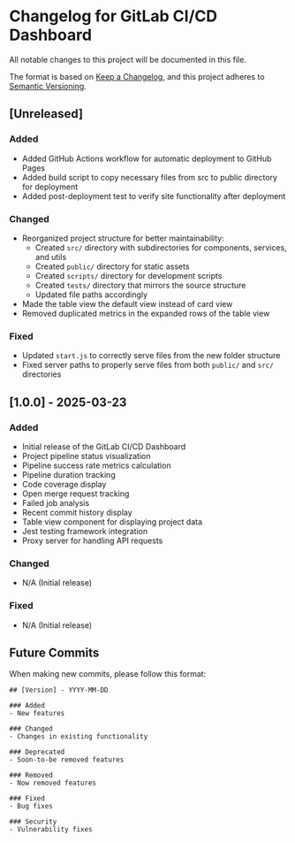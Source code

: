 # Changelog for GitLab CI/CD Dashboard

All notable changes to this project will be documented in this file.

The format is based on [Keep a Changelog](https://keepachangelog.com/en/1.0.0/),
and this project adheres to [Semantic Versioning](https://semver.org/spec/v2.0.0.html).

## [Unreleased]

### Added
- Added GitHub Actions workflow for automatic deployment to GitHub Pages
- Added build script to copy necessary files from src to public directory for deployment
- Added post-deployment test to verify site functionality after deployment

### Changed
- Reorganized project structure for better maintainability:
  - Created `src/` directory with subdirectories for components, services, and utils
  - Created `public/` directory for static assets
  - Created `scripts/` directory for development scripts
  - Created `tests/` directory that mirrors the source structure
  - Updated file paths accordingly
- Made the table view the default view instead of card view
- Removed duplicated metrics in the expanded rows of the table view

### Fixed
- Updated `start.js` to correctly serve files from the new folder structure
- Fixed server paths to properly serve files from both `public/` and `src/` directories

## [1.0.0] - 2025-03-23

### Added
- Initial release of the GitLab CI/CD Dashboard
- Project pipeline status visualization
- Pipeline success rate metrics calculation
- Pipeline duration tracking
- Code coverage display
- Open merge request tracking
- Failed job analysis
- Recent commit history display
- Table view component for displaying project data
- Jest testing framework integration
- Proxy server for handling API requests

### Changed
- N/A (Initial release)

### Fixed
- N/A (Initial release)

## Future Commits

When making new commits, please follow this format:
```
## [Version] - YYYY-MM-DD

### Added
- New features

### Changed
- Changes in existing functionality

### Deprecated
- Soon-to-be removed features

### Removed
- Now removed features

### Fixed
- Bug fixes

### Security
- Vulnerability fixes
```